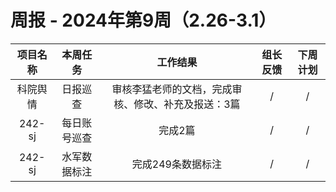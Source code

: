 
# 周报 - 2024年第9周（2.26-3.1）


|  项目名称  | 本周任务 | 工作结果 | 组长反馈 |  下周计划| 
|:----------:|:--------:|:--------:|:--------:|:--------:|
|  科院舆情  | 日报巡查 | 审核李猛老师的文档，完成审核、修改、补充及报送：3篇|   /   |     /  |
|  242-sj    | 每日账号巡查 |完成2篇  |   /   |     / |
|  242-sj    | 水军数据标注 |完成249条数据标注  |   /   |     / |

